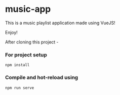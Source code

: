 # music-app

This is a music playlist application made using VueJS!

Enjoy!

After cloning this project -

### For project setup

```
npm install
```

### Compile and hot-reload using

```
npm run serve
```

